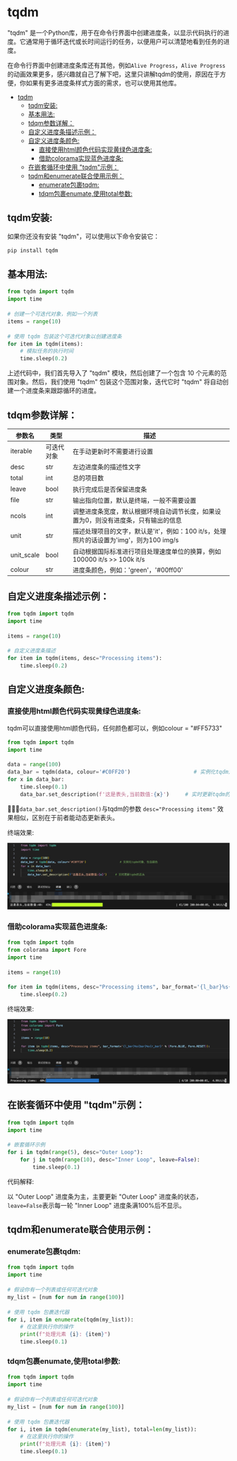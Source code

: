 # tqdm

"tqdm" 是一个Python库，用于在命令行界面中创建进度条，以显示代码执行的进度。它通常用于循环迭代或长时间运行的任务，以便用户可以清楚地看到任务的进度。<br>

在命令行界面中创建进度条库还有其他，例如`Alive Progress`，`Alive Progress`的动画效果更多，感兴趣就自己了解下吧，这里只讲解tqdm的使用，原因在于方便，你如果有更多进度条样式方面的需求，也可以使用其他库。<br>

- [tqdm](#tqdm)
  - [tqdm安装:](#tqdm安装)
  - [基本用法:](#基本用法)
  - [tdqm参数详解：](#tdqm参数详解)
  - [自定义进度条描述示例：](#自定义进度条描述示例)
  - [自定义进度条颜色:](#自定义进度条颜色)
    - [直接使用html颜色代码实现黄绿色进度条:](#直接使用html颜色代码实现黄绿色进度条)
    - [借助colorama实现蓝色进度条:](#借助colorama实现蓝色进度条)
  - [在嵌套循环中使用 "tqdm"示例：](#在嵌套循环中使用-tqdm示例)
  - [tqdm和enumerate联合使用示例：](#tqdm和enumerate联合使用示例)
    - [enumerate包裹tqdm:](#enumerate包裹tqdm)
    - [tdqm包裹enumate,使用total参数:](#tdqm包裹enumate使用total参数)


## tqdm安装:

如果你还没有安装 "tqdm"，可以使用以下命令安装它：<br>

```bash
pip install tqdm
```

## 基本用法:

```python
from tqdm import tqdm
import time

# 创建一个可迭代对象，例如一个列表
items = range(10)

# 使用 tqdm 包装这个可迭代对象以创建进度条
for item in tqdm(items):
    # 模拟任务的执行时间
    time.sleep(0.2)
```

上述代码中，我们首先导入了 "tqdm" 模块，然后创建了一个包含 10 个元素的范围对象。然后，我们使用 "tqdm" 包装这个范围对象，迭代它时 "tqdm" 将自动创建一个进度条来跟踪循环的进度。<br>

## tdqm参数详解：

| 参数名       | 类型   | 描述                                                        |
|--------------|--------|-------------------------------------------------------------|
| iterable     | 可迭代对象 | 在手动更新时不需要进行设置                                   |
| desc         | str    | 左边进度条的描述性文字                                      |
| total        | int    | 总的项目数                                                  |
| leave        | bool   | 执行完成后是否保留进度条                                   |
| file         | str    | 输出指向位置，默认是终端，一般不需要设置                     |
| ncols        | int    | 调整进度条宽度，默认根据环境自动调节长度，如果设置为0，则没有进度条，只有输出的信息 |
| unit         | str    | 描述处理项目的文字，默认是'it'，例如：100 it/s，处理照片的话设置为'img'，则为100 img/s |
| unit_scale   | bool   | 自动根据国际标准进行项目处理速度单位的换算，例如100000 it/s >> 100k it/s |
| colour       | str    | 进度条颜色，例如：'green'，'#00ff00'                         |


## 自定义进度条描述示例：

```python
from tqdm import tqdm
import time

items = range(10)

# 自定义进度条描述
for item in tqdm(items, desc="Processing items"):
    time.sleep(0.2)
```

## 自定义进度条颜色:

### 直接使用html颜色代码实现黄绿色进度条:

tqdm可以直接使用html颜色代码，任何颜色都可以，例如colour = "#FF5733"<br>

```python
from tqdm import tqdm
import time

data = range(100)
data_bar = tqdm(data, colour='#C0FF20')                    # 实例化tqdm对象，包含颜色
for x in data_bar:
    time.sleep(0.1)
    data_bar.set_description(f'这是表头,当前数值:{x}')     # 实时更新tqdm的表头
```

🐳🐳🐳`data_bar.set_description()`与tqdm的参数 `desc="Processing items"` 效果相似，区别在于前者能动态更新表头。<br>

终端效果:<br>

![](./tqdm_materials/黄绿色进度条.jpg)

### 借助colorama实现蓝色进度条:

```python
from tqdm import tqdm
from colorama import Fore
import time

items = range(10)

for item in tqdm(items, desc="Processing items", bar_format='{l_bar}%s{bar}%s{r_bar}' % (Fore.BLUE, Fore.RESET)):
    time.sleep(0.2)
```

终端效果:<br>

![](./tqdm_materials/蓝色进度条.jpg)

## 在嵌套循环中使用 "tqdm"示例：

```python
from tqdm import tqdm
import time

# 嵌套循环示例
for i in tqdm(range(5), desc="Outer Loop"):
    for j in tqdm(range(10), desc="Inner Loop", leave=False):
        time.sleep(0.1)
```

代码解释:<br>

以 "Outer Loop" 进度条为主，主要更新 "Outer Loop" 进度条的状态，`leave=False`表示每一轮 "Inner Loop" 进度条满100%后不显示。<br>


## tqdm和enumerate联合使用示例：

### enumerate包裹tqdm:

```python
from tqdm import tqdm
import time

# 假设你有一个列表或任何可迭代对象
my_list = [num for num in range(100)]

# 使用 tqdm 包裹迭代器
for i, item in enumerate(tqdm(my_list)):
    # 在这里执行你的操作
    print(f"处理元素 {i}: {item}")
    time.sleep(0.1)
```

### tdqm包裹enumate,使用total参数:

```python
from tqdm import tqdm
import time

# 假设你有一个列表或任何可迭代对象
my_list = [num for num in range(100)]

# 使用 tqdm 包裹迭代器
for i, item in tqdm(enumerate(my_list), total=len(my_list)):
    # 在这里执行你的操作
    print(f"处理元素 {i}: {item}")
    time.sleep(0.1)
```

